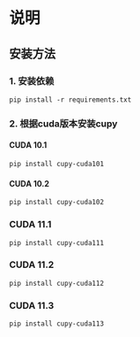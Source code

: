 # 说明

## 安装方法

### 1. 安装依赖

```
pip install -r requirements.txt
```

### 2. 根据cuda版本安装cupy

#### CUDA 10.1

```
pip install cupy-cuda101
```

#### CUDA 10.2

```
pip install cupy-cuda102
```

### CUDA 11.1

```
pip install cupy-cuda111
```

### CUDA 11.2

```
pip install cupy-cuda112
```

### CUDA 11.3

```
pip install cupy-cuda113
```


